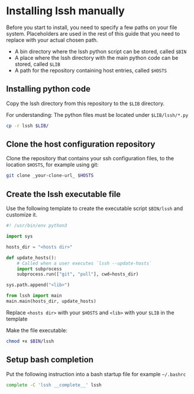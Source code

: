 # Installing lssh manually

Before you start to install, you need to specify a few paths on your file system.
Placeholders are used in the rest of this guide that you need to replace with your actual chosen path.

- A bin directory where the lssh python script can be stored, called `$BIN`
- A place where the lssh directory with the main python code can be stored, called `$LIB`
- A path for the repository containing host entries, called `$HOSTS`

## Installing python code

Copy the lssh directory from this repository to the `$LIB` directory.

For understanding: The python files must be located under `$LIB/lssh/*.py`

```bash
cp -r lssh $LIB/
```

## Clone the host configuration repository

Clone the repository that contains your ssh configuration files, to the location `$HOSTS`, for example using git:

```bash
git clone _your-clone-url_ $HOSTS
```

## Create the lssh executable file

Use the following template to create the executable script `$BIN/lssh` and customize it.

```python
#! /usr/bin/env python3

import sys

hosts_dir = "<hosts dir>"

def update_hosts():
    # Called when a user executes `lssh --update-hosts`
    import subprocess
    subprocess.run(["git", "pull"], cwd=hosts_dir)

sys.path.append("<lib>")

from lssh import main
main.main(hosts_dir, update_hosts)
```

Replace `<hosts dir>` with your `$HOSTS` and `<lib>` with your `$LIB` in the template

Make the file executable:

```bash
chmod +x $BIN/lssh
```

## Setup bash completion

Put the following instruction into a bash startup file for example `~/.bashrc`

```bash
complete -C 'lssh __complete__' lssh
```

